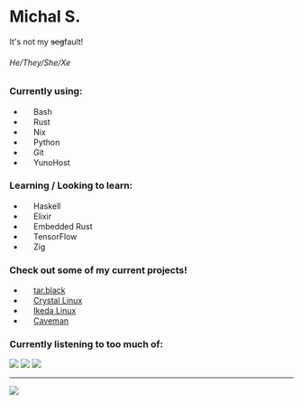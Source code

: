 # Michal S.
It's not my ~~seg~~fault!

###### He/They/She/Xe

### Currently using:

- <img src="https://cdn.jsdelivr.net/gh/devicons/devicon/icons/bash/bash-original.svg" height=15/> Bash
- <img src="https://rustacean.net/assets/cuddlyferris.svg" width=15/> Rust
- <img src="https://cdn.jsdelivr.net/gh/devicons/devicon/icons/nixos/nixos-original.svg" height=15/> Nix
- <img src="https://cdn.jsdelivr.net/gh/devicons/devicon/icons/python/python-original.svg" height=15/> Python
- <img src="https://cdn.jsdelivr.net/gh/devicons/devicon/icons/git/git-original.svg" height=15/> Git
- <img src="https://cdn.jsdelivr.net/gh/devicons/devicon/icons/yunohost/yunohost-original.svg" height=15/> YunoHost

### Learning / Looking to learn:

- <img src="https://cdn.jsdelivr.net/gh/devicons/devicon/icons/haskell/haskell-original.svg" height=15/> Haskell
- <img src="https://cdn.jsdelivr.net/gh/devicons/devicon/icons/elixir/elixir-original.svg" height=15/> Elixir
- <img src="https://rustacean.net/assets/corro.svg" width=15/> Embedded Rust
- <img src="https://cdn.jsdelivr.net/gh/devicons/devicon/icons/tensorflow/tensorflow-original.svg" height=15/> TensorFlow
- <img src="https://cdn.jsdelivr.net/gh/devicons/devicon/icons/zig/zig-original.svg" height=15/> Zig

### Check out some of my current projects!

- <img src="https://cdn.jsdelivr.net/gh/devicons/devicon/icons/yunohost/yunohost-original.svg" height=15/> [tar.black](https://tar.black) 
- <img src="https://getcryst.al/assets/img/crystal-logo-minimal.png" width=15/> [Crystal Linux](https://getcryst.al)
- <img src="https://raw.githubusercontent.com/ikeda-linux/ikeda/main/ikeda.png" height=15/> [Ikeda Linux](https://ikeda.systems)
- <img src="https://cdn.jsdelivr.net/gh/devicons/devicon/icons/python/python-original.svg" height=15/> [Caveman](https://github.com/Codealchemi/Caveman)

### Currently listening to too much of:

[<img src="https://t2.genius.com/unsafe/100x100/https%3A%2F%2Fimages.genius.com%2Fd24208d9735bc7f38e66ce71d1ea0c51.1000x1000x1.jpg"/>](https://genius.com/albums/Car-seat-headrest/Twin-fantasy-face-to-face)
[<img src="https://t2.genius.com/unsafe/100x100/https%3A%2F%2Fimages.genius.com%2F9256b957e63ce1f4dbd0b78066297f39.1000x1000x1.jpg"/>](https://genius.com/albums/Glass-beach/The-first-glass-beach-album)
[<img src="https://t2.genius.com/unsafe/100x100/https%3A%2F%2Fimages.genius.com%2F6ace92689d8dcc984b42a8f84b63d342.900x900x1.jpg"/>](https://genius.com/albums/Ajj/Christmas-island)

<!-- 
If you're reading this, hi!
-->

---


![](blm.png)
